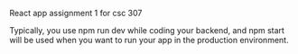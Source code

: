 React app assignment 1 for csc 307

Typically, you use npm run dev while coding your backend, and npm start will be used when you want to run your app in the production environment.
